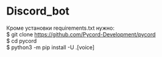 # Discord_bot
Кроме установки requirements.txt нужно: <br/>
$ git clone https://github.com/Pycord-Development/pycord <br/>
$ cd pycord <br/>
$ python3 -m pip install -U .[voice]